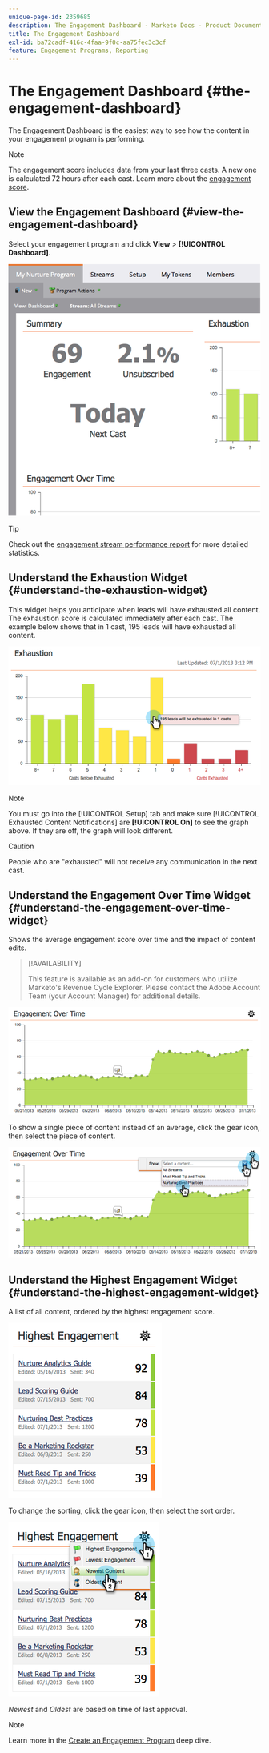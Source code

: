```yaml
---
unique-page-id: 2359685
description: The Engagement Dashboard - Marketo Docs - Product Documentation
title: The Engagement Dashboard
exl-id: ba72cadf-416c-4faa-9f0c-aa75fec3c3cf
feature: Engagement Programs, Reporting
---
```

# The Engagement Dashboard {#the-engagement-dashboard}

The Engagement Dashboard is the easiest way to see how the content in your engagement program is performing.

>[!NOTE]
>
>The engagement score includes data from your last three casts. A new one is calculated 72 hours after each cast. Learn more about the [engagement score](/help/marketo/product-docs/email-marketing/drip-nurturing/reports-and-notifications/understanding-the-engagement-score.md).

## View the Engagement Dashboard {#view-the-engagement-dashboard}

Select your engagement program and click **View** > **[!UICONTROL Dashboard]**.

![](assets/image2014-9-15-16-3a42-3a41.png)

>[!TIP]
>
>Check out the [engagement stream performance report](/help/marketo/product-docs/email-marketing/drip-nurturing/reports-and-notifications/engagement-stream-performance-report.md) for more detailed statistics.

## Understand the Exhaustion Widget {#understand-the-exhaustion-widget}

This widget helps you anticipate when leads will have exhausted all content. The exhaustion score is calculated immediately after each cast. The example below shows that in 1 cast, 195 leads will have exhausted all content.

![](assets/image2014-9-15-16-3a45-3a10.png)

>[!NOTE]
>
>You must go into the [!UICONTROL Setup] tab and make sure [!UICONTROL Exhausted Content Notifications] are **[!UICONTROL On]** to see the graph above. If they are off, the graph will look different.

>[!CAUTION]
>
>People who are "exhausted" will not receive any communication in the next cast.

## Understand the Engagement Over Time Widget {#understand-the-engagement-over-time-widget}

Shows the average engagement score over time and the impact of content edits.

>[!AVAILABILITY]
>
>This feature is available as an add-on for customers who utilize Marketo's Revenue Cycle Explorer. Please contact the Adobe Account Team (your Account Manager) for additional details.

![](assets/image2014-9-15-16-3a45-3a50.png)

To show a single piece of content instead of an average, click the gear icon, then select the piece of content.

![](assets/image2014-9-15-16-3a46-3a45.png)

## Understand the Highest Engagement Widget {#understand-the-highest-engagement-widget}

A list of all content, ordered by the highest engagement score.

![](assets/image2014-9-15-16-3a46-3a54.png)

To change the sorting, click the gear icon, then select the sort order.

![](assets/image2014-9-15-16-3a46-3a58.png)

_Newest_ and _Oldest_ are based on time of last approval.

>[!NOTE]
>
>Learn more in the [Create an Engagement Program](/help/marketo/product-docs/email-marketing/drip-nurturing/creating-an-engagement-program/create-an-engagement-program.md) deep dive.
